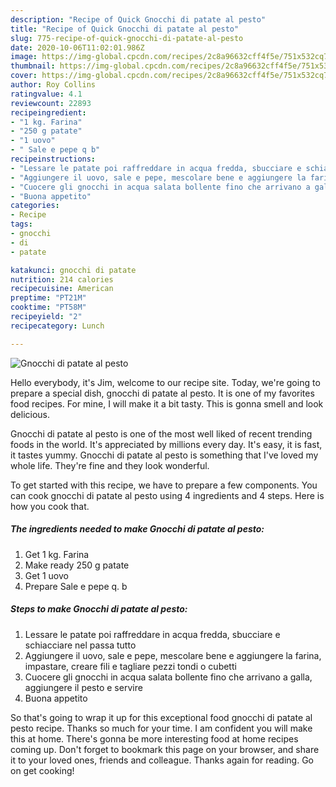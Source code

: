 ```yaml
---
description: "Recipe of Quick Gnocchi di patate al pesto"
title: "Recipe of Quick Gnocchi di patate al pesto"
slug: 775-recipe-of-quick-gnocchi-di-patate-al-pesto
date: 2020-10-06T11:02:01.986Z
image: https://img-global.cpcdn.com/recipes/2c8a96632cff4f5e/751x532cq70/gnocchi-di-patate-al-pesto-recipe-main-photo.jpg
thumbnail: https://img-global.cpcdn.com/recipes/2c8a96632cff4f5e/751x532cq70/gnocchi-di-patate-al-pesto-recipe-main-photo.jpg
cover: https://img-global.cpcdn.com/recipes/2c8a96632cff4f5e/751x532cq70/gnocchi-di-patate-al-pesto-recipe-main-photo.jpg
author: Roy Collins
ratingvalue: 4.1
reviewcount: 22893
recipeingredient:
- "1 kg. Farina"
- "250 g patate"
- "1 uovo"
- " Sale e pepe q b"
recipeinstructions:
- "Lessare le patate poi raffreddare in acqua fredda, sbucciare e schiacciare nel passa tutto"
- "Aggiungere il uovo, sale e pepe, mescolare bene e aggiungere la farina, impastare, creare fili e tagliare pezzi tondi o cubetti"
- "Cuocere gli gnocchi in acqua salata bollente fino che arrivano a galla, aggiungere il pesto e servire"
- "Buona appetito"
categories:
- Recipe
tags:
- gnocchi
- di
- patate

katakunci: gnocchi di patate 
nutrition: 214 calories
recipecuisine: American
preptime: "PT21M"
cooktime: "PT58M"
recipeyield: "2"
recipecategory: Lunch

---
```



![Gnocchi di patate al pesto](https://img-global.cpcdn.com/recipes/2c8a96632cff4f5e/751x532cq70/gnocchi-di-patate-al-pesto-recipe-main-photo.jpg)

Hello everybody, it's Jim, welcome to our recipe site. Today, we're going to prepare a special dish, gnocchi di patate al pesto. It is one of my favorites food recipes. For mine, I will make it a bit tasty. This is gonna smell and look delicious.

Gnocchi di patate al pesto is one of the most well liked of recent trending foods in the world. It's appreciated by millions every day. It's easy, it is fast, it tastes yummy. Gnocchi di patate al pesto is something that I've loved my whole life. They're fine and they look wonderful.




To get started with this recipe, we have to prepare a few components. You can cook gnocchi di patate al pesto using 4 ingredients and 4 steps. Here is how you cook that.

<!--inarticleads1-->

##### The ingredients needed to make Gnocchi di patate al pesto:

1. Get 1 kg. Farina
1. Make ready 250 g patate
1. Get 1 uovo
1. Prepare  Sale e pepe q. b




<!--inarticleads2-->

##### Steps to make Gnocchi di patate al pesto:

1. Lessare le patate poi raffreddare in acqua fredda, sbucciare e schiacciare nel passa tutto
1. Aggiungere il uovo, sale e pepe, mescolare bene e aggiungere la farina, impastare, creare fili e tagliare pezzi tondi o cubetti
1. Cuocere gli gnocchi in acqua salata bollente fino che arrivano a galla, aggiungere il pesto e servire
1. Buona appetito




So that's going to wrap it up for this exceptional food gnocchi di patate al pesto recipe. Thanks so much for your time. I am confident you will make this at home. There's gonna be more interesting food at home recipes coming up. Don't forget to bookmark this page on your browser, and share it to your loved ones, friends and colleague. Thanks again for reading. Go on get cooking!
